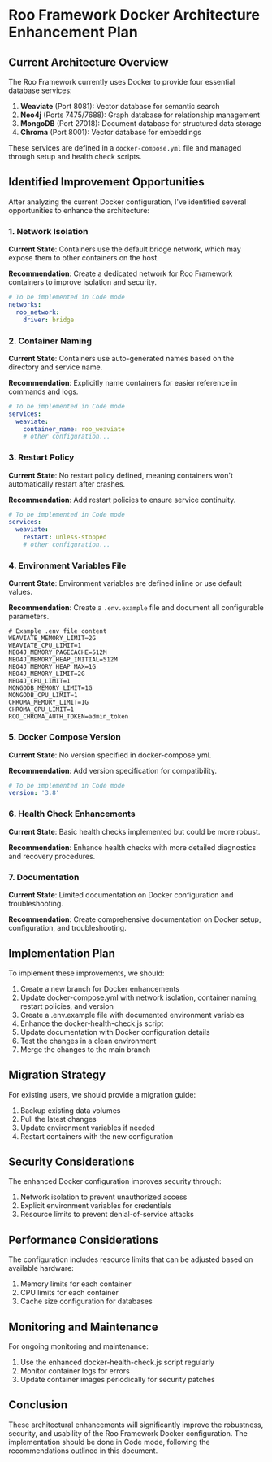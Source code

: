 # Roo Framework Docker Architecture Enhancement Plan

## Current Architecture Overview

The Roo Framework currently uses Docker to provide four essential database services:

1. **Weaviate** (Port 8081): Vector database for semantic search
2. **Neo4j** (Ports 7475/7688): Graph database for relationship management
3. **MongoDB** (Port 27018): Document database for structured data storage
4. **Chroma** (Port 8001): Vector database for embeddings

These services are defined in a `docker-compose.yml` file and managed through setup and health check scripts.

## Identified Improvement Opportunities

After analyzing the current Docker configuration, I've identified several opportunities to enhance the architecture:

### 1. Network Isolation

**Current State**: Containers use the default bridge network, which may expose them to other containers on the host.

**Recommendation**: Create a dedicated network for Roo Framework containers to improve isolation and security.

```yaml
# To be implemented in Code mode
networks:
  roo_network:
    driver: bridge
```

### 2. Container Naming

**Current State**: Containers use auto-generated names based on the directory and service name.

**Recommendation**: Explicitly name containers for easier reference in commands and logs.

```yaml
# To be implemented in Code mode
services:
  weaviate:
    container_name: roo_weaviate
    # other configuration...
```

### 3. Restart Policy

**Current State**: No restart policy defined, meaning containers won't automatically restart after crashes.

**Recommendation**: Add restart policies to ensure service continuity.

```yaml
# To be implemented in Code mode
services:
  weaviate:
    restart: unless-stopped
    # other configuration...
```

### 4. Environment Variables File

**Current State**: Environment variables are defined inline or use default values.

**Recommendation**: Create a `.env.example` file and document all configurable parameters.

```
# Example .env file content
WEAVIATE_MEMORY_LIMIT=2G
WEAVIATE_CPU_LIMIT=1
NEO4J_MEMORY_PAGECACHE=512M
NEO4J_MEMORY_HEAP_INITIAL=512M
NEO4J_MEMORY_HEAP_MAX=1G
NEO4J_MEMORY_LIMIT=2G
NEO4J_CPU_LIMIT=1
MONGODB_MEMORY_LIMIT=1G
MONGODB_CPU_LIMIT=1
CHROMA_MEMORY_LIMIT=1G
CHROMA_CPU_LIMIT=1
ROO_CHROMA_AUTH_TOKEN=admin_token
```

### 5. Docker Compose Version

**Current State**: No version specified in docker-compose.yml.

**Recommendation**: Add version specification for compatibility.

```yaml
# To be implemented in Code mode
version: '3.8'
```

### 6. Health Check Enhancements

**Current State**: Basic health checks implemented but could be more robust.

**Recommendation**: Enhance health checks with more detailed diagnostics and recovery procedures.

### 7. Documentation

**Current State**: Limited documentation on Docker configuration and troubleshooting.

**Recommendation**: Create comprehensive documentation on Docker setup, configuration, and troubleshooting.

## Implementation Plan

To implement these improvements, we should:

1. Create a new branch for Docker enhancements
2. Update docker-compose.yml with network isolation, container naming, restart policies, and version
3. Create a .env.example file with documented environment variables
4. Enhance the docker-health-check.js script
5. Update documentation with Docker configuration details
6. Test the changes in a clean environment
7. Merge the changes to the main branch

## Migration Strategy

For existing users, we should provide a migration guide:

1. Backup existing data volumes
2. Pull the latest changes
3. Update environment variables if needed
4. Restart containers with the new configuration

## Security Considerations

The enhanced Docker configuration improves security through:

1. Network isolation to prevent unauthorized access
2. Explicit environment variables for credentials
3. Resource limits to prevent denial-of-service attacks

## Performance Considerations

The configuration includes resource limits that can be adjusted based on available hardware:

1. Memory limits for each container
2. CPU limits for each container
3. Cache size configuration for databases

## Monitoring and Maintenance

For ongoing monitoring and maintenance:

1. Use the enhanced docker-health-check.js script regularly
2. Monitor container logs for errors
3. Update container images periodically for security patches

## Conclusion

These architectural enhancements will significantly improve the robustness, security, and usability of the Roo Framework Docker configuration. The implementation should be done in Code mode, following the recommendations outlined in this document.